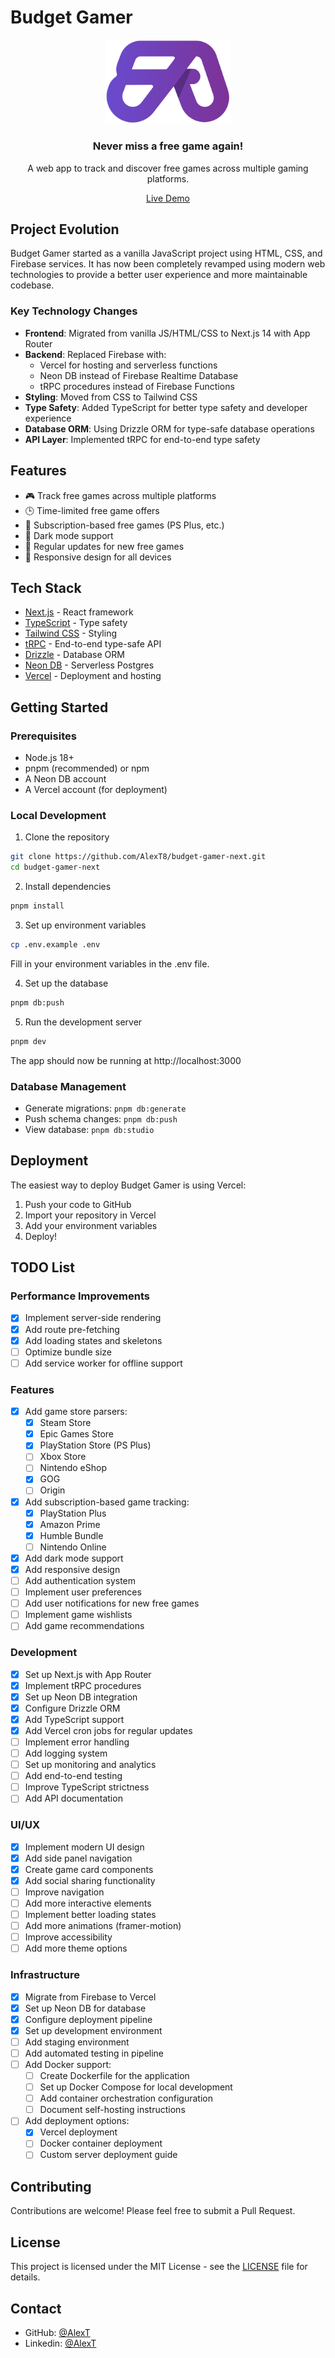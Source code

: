 # Budget Gamer

<div align="center">
  <img src="/public/images/icons/Color Favicon.svg" alt="Budget Gamer Logo" width="200"/>
  <h3>Never miss a free game again!</h3>
  <p>A web app to track and discover free games across multiple gaming platforms.</p>
  <p><a href="https://budget-gamer.vercel.app/">Live Demo</a></p>
</div>

## Project Evolution

Budget Gamer started as a vanilla JavaScript project using HTML, CSS, and Firebase services. It has now been completely revamped using modern web technologies to provide a better user experience and more maintainable codebase.

### Key Technology Changes

- **Frontend**: Migrated from vanilla JS/HTML/CSS to Next.js 14 with App Router
- **Backend**: Replaced Firebase with:
  - Vercel for hosting and serverless functions
  - Neon DB instead of Firebase Realtime Database
  - tRPC procedures instead of Firebase Functions
- **Styling**: Moved from CSS to Tailwind CSS
- **Type Safety**: Added TypeScript for better type safety and developer experience
- **Database ORM**: Using Drizzle ORM for type-safe database operations
- **API Layer**: Implemented tRPC for end-to-end type safety

## Features

- 🎮 Track free games across multiple platforms
- 🕒 Time-limited free game offers
- 🎁 Subscription-based free games (PS Plus, etc.)
- 🌙 Dark mode support
- 🔄 Regular updates for new free games
- 📱 Responsive design for all devices

## Tech Stack

- [Next.js](https://nextjs.org) - React framework
- [TypeScript](https://www.typescriptlang.org/) - Type safety
- [Tailwind CSS](https://tailwindcss.com) - Styling
- [tRPC](https://trpc.io) - End-to-end type-safe API
- [Drizzle](https://orm.drizzle.team) - Database ORM
- [Neon DB](https://neon.tech) - Serverless Postgres
- [Vercel](https://vercel.com) - Deployment and hosting

## Getting Started

### Prerequisites

- Node.js 18+
- pnpm (recommended) or npm
- A Neon DB account
- A Vercel account (for deployment)

### Local Development

1. Clone the repository

```bash
git clone https://github.com/AlexT8/budget-gamer-next.git
cd budget-gamer-next
```

2. Install dependencies

```bash
pnpm install
```

3. Set up environment variables

```bash
cp .env.example .env
```

Fill in your environment variables in the .env file.

4. Set up the database

```bash
pnpm db:push
```

5. Run the development server

```bash
pnpm dev
```

The app should now be running at http://localhost:3000

### Database Management

- Generate migrations: `pnpm db:generate`
- Push schema changes: `pnpm db:push`
- View database: `pnpm db:studio`

## Deployment

The easiest way to deploy Budget Gamer is using Vercel:

1. Push your code to GitHub
2. Import your repository in Vercel
3. Add your environment variables
4. Deploy!

## TODO List

### Performance Improvements

- [x] Implement server-side rendering
- [x] Add route pre-fetching
- [x] Add loading states and skeletons
- [ ] Optimize bundle size
- [ ] Add service worker for offline support

### Features

- [x] Add game store parsers:
  - [x] Steam Store
  - [x] Epic Games Store
  - [x] PlayStation Store (PS Plus)
  - [ ] Xbox Store
  - [ ] Nintendo eShop
  - [x] GOG
  - [ ] Origin
- [x] Add subscription-based game tracking:
  - [x] PlayStation Plus
  - [x] Amazon Prime
  - [x] Humble Bundle
  - [ ] Nintendo Online
- [x] Add dark mode support
- [x] Add responsive design
- [ ] Add authentication system
- [ ] Implement user preferences
- [ ] Add user notifications for new free games
- [ ] Implement game wishlists
- [ ] Add game recommendations

### Development

- [x] Set up Next.js with App Router
- [x] Implement tRPC procedures
- [x] Set up Neon DB integration
- [x] Configure Drizzle ORM
- [x] Add TypeScript support
- [x] Add Vercel cron jobs for regular updates
- [ ] Implement error handling
- [ ] Add logging system
- [ ] Set up monitoring and analytics
- [ ] Add end-to-end testing
- [ ] Improve TypeScript strictness
- [ ] Add API documentation

### UI/UX

- [x] Implement modern UI design
- [x] Add side panel navigation
- [x] Create game card components
- [x] Add social sharing functionality
- [ ] Improve navigation
- [ ] Add more interactive elements
- [ ] Implement better loading states
- [ ] Add more animations (framer-motion)
- [ ] Improve accessibility
- [ ] Add more theme options

### Infrastructure

- [x] Migrate from Firebase to Vercel
- [x] Set up Neon DB for database
- [x] Configure deployment pipeline
- [x] Set up development environment
- [ ] Add staging environment
- [ ] Add automated testing in pipeline
- [ ] Add Docker support:
  - [ ] Create Dockerfile for the application
  - [ ] Set up Docker Compose for local development
  - [ ] Add container orchestration configuration
  - [ ] Document self-hosting instructions
- [ ] Add deployment options:
  - [x] Vercel deployment
  - [ ] Docker container deployment
  - [ ] Custom server deployment guide

## Contributing

Contributions are welcome! Please feel free to submit a Pull Request.

## License

This project is licensed under the MIT License - see the [LICENSE](LICENSE) file for details.

## Contact

- GitHub: [@AlexT](https://github.com/alexandru-tiron)
- Linkedin: [@AlexT](https://www.linkedin.com/in/alextiron)
